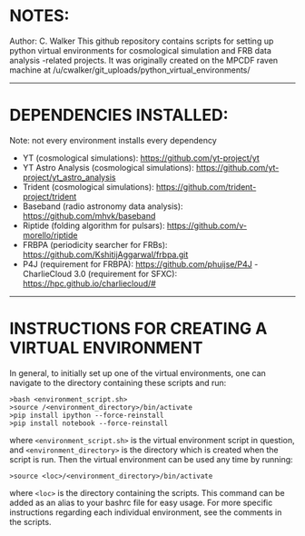 # NOTES:
Author: C. Walker
This github repository contains scripts for setting up python virtual environments
for cosmological simulation and FRB data analysis -related projects.
It was originally created on the MPCDF raven machine at /u/cwalker/git_uploads/python_virtual_environments/

---

# DEPENDENCIES INSTALLED:
Note: not every environment installs every dependency
- YT (cosmological simulations): https://github.com/yt-project/yt
- YT Astro Analysis (cosmological simulations): https://github.com/yt-project/yt_astro_analysis
- Trident (cosmological simulations): https://github.com/trident-project/trident
- Baseband (radio astronomy data analysis): https://github.com/mhvk/baseband
- Riptide (folding algorithm for pulsars): https://github.com/v-morello/riptide
- FRBPA (periodicity searcher for FRBs): https://github.com/KshitijAggarwal/frbpa.git
- P4J (requirement for FRBPA): https://github.com/phuijse/P4J
-CharlieCloud 3.0 (requirement for SFXC): https://hpc.github.io/charliecloud/#


---

# INSTRUCTIONS FOR CREATING A VIRTUAL ENVIRONMENT

In general, to initially set up one of the virtual environments, one can navigate to the directory containing these scripts and run:

```
>bash <environment_script.sh>
>source /<environment_directory>/bin/activate
>pip install ipython --force-reinstall
>pip install notebook --force-reinstall
```
where `<environment_script.sh>` is the virtual environment script in question, and `<environment_directory>` is the directory which is created when the script is run. Then the virtual environment can be used any time by running:

```
>source <loc>/<environment_directory>/bin/activate
```

where `<loc>` is the directory containing the scripts. This command can be added as an alias to your bashrc file for easy usage. For more specific instructions regarding each individual environment, see the comments in the scripts.


